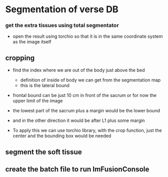# Segmentation of verse DB

### get the extra tissues using total segmentator

- open the result using torchio so that it is in the same coordinate system as the image itself


## cropping
- find the index where we are out of the body just above the bed
  - definition of inside of body we can get from the segmentation map
  - this is the lateral bound
- frontal bound can be just 10 cm in front of the sacrum or for now the upper limit of the image
- the lowest part of the sacrum plus a margin would be the lower bound
- and in the other direction it would be after L1 plus some margin

- To apply this we can use torchio library, with the crop function, 
  just the center and the bounding box would be needed


## segment the soft tissue

## create the batch file to run ImFusionConsole
